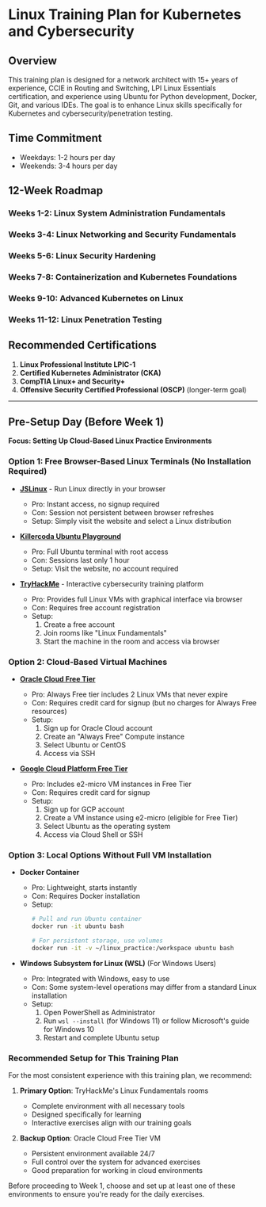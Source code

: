 # Linux Training Plan for Kubernetes and Cybersecurity

## Overview
This training plan is designed for a network architect with 15+ years of experience, CCIE in Routing and Switching, LPI Linux Essentials certification, and experience using Ubuntu for Python development, Docker, Git, and various IDEs. The goal is to enhance Linux skills specifically for Kubernetes and cybersecurity/penetration testing.

## Time Commitment
- Weekdays: 1-2 hours per day
- Weekends: 3-4 hours per day

## 12-Week Roadmap

### Weeks 1-2: Linux System Administration Fundamentals
### Weeks 3-4: Linux Networking and Security Fundamentals
### Weeks 5-6: Linux Security Hardening
### Weeks 7-8: Containerization and Kubernetes Foundations
### Weeks 9-10: Advanced Kubernetes on Linux
### Weeks 11-12: Linux Penetration Testing

## Recommended Certifications
1. **Linux Professional Institute LPIC-1**
2. **Certified Kubernetes Administrator (CKA)**
3. **CompTIA Linux+ and Security+**
4. **Offensive Security Certified Professional (OSCP)** (longer-term goal)

---
## Pre-Setup Day (Before Week 1)
**Focus: Setting Up Cloud-Based Linux Practice Environments**

### Option 1: Free Browser-Based Linux Terminals (No Installation Required)
- **[JSLinux](https://bellard.org/jslinux/)** - Run Linux directly in your browser
  - Pro: Instant access, no signup required
  - Con: Session not persistent between browser refreshes
  - Setup: Simply visit the website and select a Linux distribution

- **[Killercoda Ubuntu Playground](https://killercoda.com/playgrounds/scenario/ubuntu)**
  - Pro: Full Ubuntu terminal with root access
  - Con: Sessions last only 1 hour
  - Setup: Visit the website, no account required

- **[TryHackMe](https://tryhackme.com/)** - Interactive cybersecurity training platform
  - Pro: Provides full Linux VMs with graphical interface via browser
  - Con: Requires free account registration
  - Setup: 
    1. Create a free account
    2. Join rooms like "Linux Fundamentals" 
    3. Start the machine in the room and access via browser

### Option 2: Cloud-Based Virtual Machines

- **[Oracle Cloud Free Tier](https://www.oracle.com/cloud/free/)**
  - Pro: Always Free tier includes 2 Linux VMs that never expire
  - Con: Requires credit card for signup (but no charges for Always Free resources)
  - Setup:
    1. Sign up for Oracle Cloud account
    2. Create an "Always Free" Compute instance
    3. Select Ubuntu or CentOS
    4. Access via SSH

- **[Google Cloud Platform Free Tier](https://cloud.google.com/free)**
  - Pro: Includes e2-micro VM instances in Free Tier
  - Con: Requires credit card for signup
  - Setup:
    1. Sign up for GCP account
    2. Create a VM instance using e2-micro (eligible for Free Tier)
    3. Select Ubuntu as the operating system
    4. Access via Cloud Shell or SSH

### Option 3: Local Options Without Full VM Installation

- **Docker Container**
  - Pro: Lightweight, starts instantly
  - Con: Requires Docker installation 
  - Setup:
    ```bash
    # Pull and run Ubuntu container
    docker run -it ubuntu bash
    
    # For persistent storage, use volumes
    docker run -it -v ~/linux_practice:/workspace ubuntu bash
    ```

- **Windows Subsystem for Linux (WSL)** (For Windows Users)
  - Pro: Integrated with Windows, easy to use
  - Con: Some system-level operations may differ from a standard Linux installation
  - Setup:
    1. Open PowerShell as Administrator
    2. Run `wsl --install` (for Windows 11) or follow Microsoft's guide for Windows 10
    3. Restart and complete Ubuntu setup

### Recommended Setup for This Training Plan

For the most consistent experience with this training plan, we recommend:

1. **Primary Option**: TryHackMe's Linux Fundamentals rooms
   - Complete environment with all necessary tools
   - Designed specifically for learning
   - Interactive exercises align with our training goals

2. **Backup Option**: Oracle Cloud Free Tier VM 
   - Persistent environment available 24/7
   - Full control over the system for advanced exercises
   - Good preparation for working in cloud environments

Before proceeding to Week 1, choose and set up at least one of these environments to ensure you're ready for the daily exercises.
